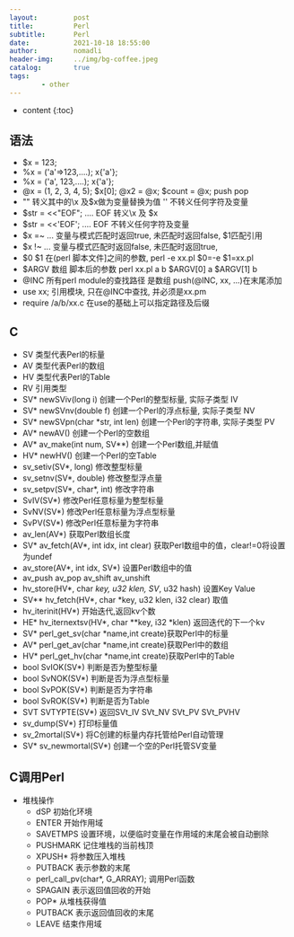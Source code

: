 ```yaml
---
layout:         post
title:          Perl
subtitle:       Perl
date:           2021-10-18 18:55:00
author:         nomadli
header-img:     ../img/bg-coffee.jpeg
catalog:        true
tags:
        - other
---
```


* content
{:toc}

## 语法
- $x = 123;
- %x = ('a'=>123,....); x{'a'};
- %x = ('a', 123,....); x{'a'}; 
- @x = (1, 2, 3, 4, 5);  $x[0]; @x2 = @x; $count = @x; push pop
- "" 转义其中的\x 及$x做为变量替换为值  '' 不转义任何字符及变量
- $str = <<"EOF"; .... EOF 转义\x 及 $x
- $str = <<'EOF'; .... EOF 不转义任何字符及变量
- $x =~ ... 变量与模式匹配时返回true, 未匹配时返回false, $1匹配引用
- $x !~ ... 变量与模式匹配时返回false, 未匹配时返回true,
- $0 $1 在(perl 脚本文件]之间的参数, perl -e xx.pl $0=-e $1=xx.pl
- $ARGV 数组 脚本后的参数 perl xx.pl a b  $ARGV[0] a  $ARGV[1] b
- @INC 所有perl module的查找路径 是数组 push(@INC, xx, ...)在末尾添加
- use xx; 引用模块, 只在@INC中查找, 并必须是xx.pm
- require /a/b/xx.c 在use的基础上可以指定路径及后缀

## C
- SV 类型代表Perl的标量
- AV 类型代表Perl的数组
- HV 类型代表Perl的Table
- RV 引用类型
- SV* newSViv(long i)                   创建一个Perl的整型标量, 实际子类型 IV
- SV* newSVnv(double f)                 创建一个Perl的浮点标量, 实际子类型 NV
- SV* newSVpn(char *str, int len)       创建一个Perl的字符串, 实际子类型 PV
- AV* newAV()                           创建一个Perl的空数组
- AV* av_make(int num, SV**)            创建一个Perl数组,并赋值
- HV* newHV()                           创建一个Perl的空Table
- sv_setiv(SV*, long)                   修改整型标量
- sv_setnv(SV*, double)                 修改整型浮点量
- sv_setpv(SV*, char*, int)             修改字符串
- SvIV(SV*)                             修改Perl任意标量为整型标量
- SvNV(SV*)                             修改Perl任意标量为浮点型标量
- SvPV(SV*)                             修改Perl任意标量为字符串
- av_len(AV*)                           获取Perl数组长度
- SV* av_fetch(AV*, int idx, int clear) 获取Perl数组中的值，clear!=0将设置为undef
- av_store(AV*, int idx, SV*)           设置Perl数组中的值
- av_push av_pop av_shift av_unshift
- hv_store(HV*, char *key, u32 klen, SV*, u32 hash)   设置Key Value
- SV** hv_fetch(HV*, char *key, u32 klen, i32 clear)  取值
- hv_iterinit(HV*)                      开始迭代,返回kv个数
- HE* hv_iternextsv(HV*, char **key, i32 *klen) 返回迭代的下一个kv
- SV* perl_get_sv(char *name,int create)获取Perl中的标量
- AV* perl_get_av(char *name,int create)获取Perl中的数组
- HV* perl_get_hv(char *name,int create)获取Perl中的Table
- bool SvIOK(SV*)                       判断是否为整型标量
- bool SvNOK(SV*)                       判断是否为浮点型标量
- bool SvPOK(SV*)                       判断是否为字符串
- bool SvROK(SV*)                       判断是否为Table
- SVT SVTYPTE(SV*)                      返回SVt_IV SVt_NV SVt_PV SVt_PVHV
- sv_dump(SV*)                          打印标量值
- sv_2mortal(SV*)                       将C创建的标量内存托管给Perl自动管理
- SV* sv_newmortal(SV*)                 创建一个空的Perl托管SV变量

## C调用Perl
- 堆栈操作
    - dSP       初始化环境
    - ENTER     开始作用域
    - SAVETMPS  设置环境，以便临时变量在作用域的末尾会被自动删除
    - PUSHMARK  记住堆栈的当前栈顶
    - XPUSH*    将参数压入堆栈
    - PUTBACK   表示参数的末尾
    - perl_call_pv(char*, G_ARRAY); 调用Perl函数
    - SPAGAIN   表示返回值回收的开始
    - POP*      从堆栈获得值
    - PUTBACK   表示返回值回收的末尾
    - LEAVE     结束作用域